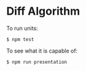 # Diff Algorithm

To run units:

```shell script
$ npm test
```

To see what it is capable of:

```shell script
$ npm run presentation
```
